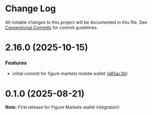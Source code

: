 # Change Log

All notable changes to this project will be documented in this file.
See [Conventional Commits](https://conventionalcommits.org) for commit guidelines.

# 2.16.0 (2025-10-15)


### Features

* initial commit for figure markets mobile wallet ([a85ac3b](https://github.com/hyperweb-io/cosmos-kit/commit/a85ac3b75ea47d0ac3d570511ffb306bccd26ee9))





# 0.1.0 (2025-08-21)

**Note:** First release for Figure Markets wallet integration!

